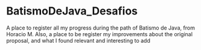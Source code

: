 # BatismoDeJava_Desafios
A place to register all my progress during the path of Batismo de Java, from Horacio M. Also, a place to be register my improvements about the original proposal, and what I found relevant and interesting to add
